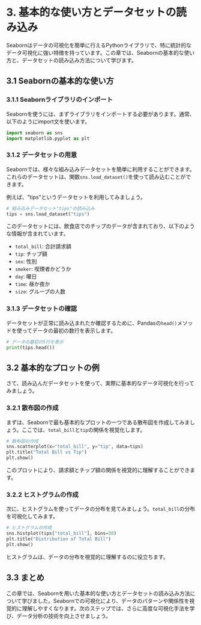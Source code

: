 # 3. 基本的な使い方とデータセットの読み込み

Seabornはデータの可視化を簡単に行えるPythonライブラリで、特に統計的なデータ可視化に強い特徴を持っています。この章では、Seabornの基本的な使い方と、データセットの読み込み方法について学びます。

## 3.1 Seabornの基本的な使い方

### 3.1.1 Seabornライブラリのインポート

Seabornを使うには、まずライブラリをインポートする必要があります。通常、以下のようにimport文を使います。

```python
import seaborn as sns
import matplotlib.pyplot as plt
```

### 3.1.2 データセットの用意

Seabornでは、様々な組み込みデータセットを簡単に利用することができます。これらのデータセットは、関数`sns.load_dataset()`を使って読み込むことができます。

例えば、"tips"というデータセットを利用してみましょう。

```python
# 組み込みデータセット"tips"の読み込み
tips = sns.load_dataset("tips")
```

このデータセットには、飲食店でのチップのデータが含まれており、以下のような情報が含まれています。
- `total_bill`: 合計請求額
- `tip`: チップ額
- `sex`: 性別
- `smoker`: 喫煙者かどうか
- `day`: 曜日
- `time`: 昼か夜か
- `size`: グループの人数

### 3.1.3 データセットの確認

データセットが正常に読み込まれたか確認するために、Pandasの`head()`メソッドを使ってデータの最初の数行を表示します。

```python
# データの最初の5行を表示
print(tips.head())
```

## 3.2 基本的なプロットの例

さて、読み込んだデータセットを使って、実際に基本的なデータ可視化を行ってみましょう。

### 3.2.1 散布図の作成

まずは、Seabornで最も基本的なプロットの一つである散布図を作成してみましょう。ここでは、`total_bill`と`tip`の関係を視覚化します。

```python
# 散布図の作成
sns.scatterplot(x="total_bill", y="tip", data=tips)
plt.title("Total Bill vs Tip")
plt.show()
```

このプロットにより、請求額とチップ額の関係を視覚的に理解することができます。

### 3.2.2 ヒストグラムの作成

次に、ヒストグラムを使ってデータの分布を見てみましょう。`total_bill`の分布を可視化してみます。

```python
# ヒストグラムの作成
sns.histplot(tips["total_bill"], bins=30)
plt.title("Distribution of Total Bill")
plt.show()
```

ヒストグラムは、データの分布を視覚的に理解するのに役立ちます。

## 3.3 まとめ

この章では、Seabornを用いた基本的な使い方とデータセットの読み込み方法について学びました。Seabornでの可視化により、データのパターンや関係性を視覚的に理解しやすくなります。次のステップでは、さらに高度な可視化手法を学び、データ分析の技術を向上させましょう。